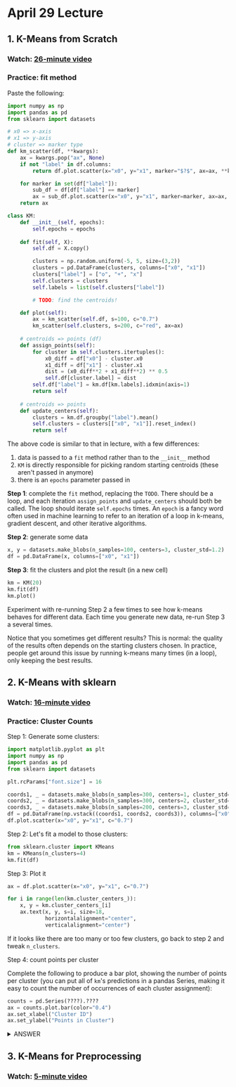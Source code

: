 # April 29 Lecture

## 1. K-Means from Scratch

### Watch: [26-minute video](https://youtu.be/45bFYR8ufsc)

### Practice: fit method

Paste the following:

```python
import numpy as np
import pandas as pd
from sklearn import datasets

# x0 => x-axis
# x1 => y-axis
# cluster => marker type
def km_scatter(df, **kwargs):
    ax = kwargs.pop("ax", None)
    if not "label" in df.columns:
        return df.plot.scatter(x="x0", y="x1", marker="$?$", ax=ax, **kwargs)

    for marker in set(df["label"]):
        sub_df = df[df["label"] == marker]
        ax = sub_df.plot.scatter(x="x0", y="x1", marker=marker, ax=ax, **kwargs)
    return ax

class KM:
    def __init__(self, epochs):
        self.epochs = epochs
        
    def fit(self, X):
        self.df = X.copy()

        clusters = np.random.uniform(-5, 5, size=(3,2))
        clusters = pd.DataFrame(clusters, columns=["x0", "x1"])
        clusters["label"] = ["o", "+", "x"]
        self.clusters = clusters
        self.labels = list(self.clusters["label"])

        # TODO: find the centroids!

    def plot(self):
        ax = km_scatter(self.df, s=100, c="0.7")
        km_scatter(self.clusters, s=200, c="red", ax=ax)
        
    # centroids => points (df)
    def assign_points(self):
        for cluster in self.clusters.itertuples():
            x0_diff = df["x0"] - cluster.x0
            x1_diff = df["x1"] - cluster.x1
            dist = (x0_diff**2 + x1_diff**2) ** 0.5
            self.df[cluster.label] = dist
        self.df["label"] = km.df[km.labels].idxmin(axis=1)
        return self
    
    # centroids => points
    def update_centers(self):
        clusters = km.df.groupby("label").mean()
        self.clusters = clusters[["x0", "x1"]].reset_index()
        return self
```

The above code is similar to that in lecture, with a few differences:
1. data is passed to a `fit` method rather than to the `__init__` method
2. `KM` is directly responsible for picking random starting centroids (these aren't passed in anymore)
3. there is an `epochs` parameter passed in

**Step 1**: complete the `fit` method, replacing the `TODO`.  There
should be a loop, and each iteration `assign_points` and
`update_centers` should both be called.  The loop should iterate
`self.epochs` times.  An `epoch` is a fancy word often used in machine
learning to refer to an iteration of a loop in k-means, gradient
descent, and other iterative algorithms.

**Step 2**: generate some data

```python
x, y = datasets.make_blobs(n_samples=100, centers=3, cluster_std=1.2)
df = pd.DataFrame(x, columns=["x0", "x1"])
```

**Step 3**: fit the clusters and plot the result (in a new cell)

```python
km = KM(20)
km.fit(df)
km.plot()
```

Experiment with re-running Step 2 a few times to see how k-means
behaves for different data.  Each time you generate new data, re-run
Step 3 a several times.

Notice that you sometimes get different results?  This is normal: the
quality of the results often depends on the starting clusters chosen.
In practice, people get around this issue by running k-means many
times (in a loop), only keeping the best results.

## 2. K-Means with sklearn

### Watch: [16-minute video](https://youtu.be/lacsseahKUc)

### Practice: Cluster Counts

Step 1: Generate some clusters:

```python
import matplotlib.pyplot as plt
import numpy as np
import pandas as pd
from sklearn import datasets

plt.rcParams["font.size"] = 16

coords1, _ = datasets.make_blobs(n_samples=300, centers=1, cluster_std=1)
coords2, _ = datasets.make_blobs(n_samples=300, centers=2, cluster_std=0.8)
coords3, _ = datasets.make_blobs(n_samples=200, centers=3, cluster_std=0.5)
df = pd.DataFrame(np.vstack((coords1, coords2, coords3)), columns=["x0", "x1"])
df.plot.scatter(x="x0", y="x1", c="0.7")
```

Step 2: Let's fit a model to those clusters:

```python
from sklearn.cluster import KMeans
km = KMeans(n_clusters=4)
km.fit(df)
```

Step 3: Plot it

```python
ax = df.plot.scatter(x="x0", y="x1", c="0.7")

for i in range(len(km.cluster_centers_)):
    x, y = km.cluster_centers_[i]
    ax.text(x, y, s=i, size=18,
            horizontalalignment="center",
            verticalalignment="center")
```

If it looks like there are too many or too few clusters, go back to
step 2 and tweak `n_clusters`.

Step 4: count points per cluster

Complete the following to produce a bar plot, showing the number of
points per cluster (you can put all of `km`'s predictions in a pandas
Series, making it easy to count the number of occurrences of each
cluster assignment):

```python
counts = pd.Series(????).????
ax = counts.plot.bar(color="0.4")
ax.set_xlabel("Cluster ID")
ax.set_ylabel("Points in Cluster")
```

<details>
    <summary>ANSWER</summary>
    <code>km.predict(df)</code> and <code>value_counts()</code>
</details>

## 3. K-Means for Preprocessing

### Watch: [5-minute video](https://youtu.be/es5fmEX8ad4)
